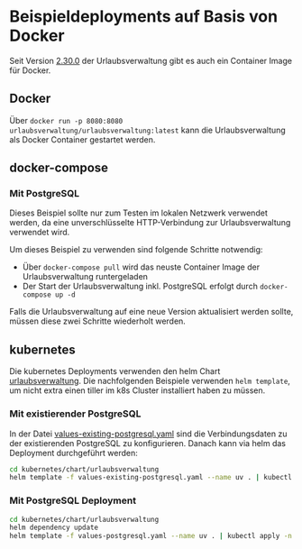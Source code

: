 # Beispieldeployments auf Basis von Docker

Seit Version [2.30.0](https://github.com/urlaubsverwaltung/urlaubsverwaltung/releases/tag/urlaubsverwaltung-2.30.0) der Urlaubsverwaltung
gibt es auch ein Container Image für Docker.

## Docker

Über `docker run -p 8080:8080 urlaubsverwaltung/urlaubsverwaltung:latest` kann die Urlaubsverwaltung als Docker Container gestartet werden.


## docker-compose

### Mit PostgreSQL

Dieses Beispiel sollte nur zum Testen im lokalen Netzwerk verwendet werden, da eine unverschlüsselte HTTP-Verbindung
zur Urlaubsverwaltung verwendet wird.

Um dieses Beispiel zu verwenden sind folgende Schritte notwendig:

* Über `docker-compose pull` wird das neuste Container Image der Urlaubsverwaltung runtergeladen
* Der Start der Urlaubsverwaltung inkl. PostgreSQL erfolgt durch `docker-compose up -d`

Falls die Urlaubsverwaltung auf eine neue Version aktualisiert werden sollte,
müssen diese zwei Schritte wiederholt werden.


## kubernetes

Die kubernetes Deployments verwenden den helm Chart [urlaubsverwaltung](kubernetes/chart/urlaubsverwaltung). Die
nachfolgenden Beispiele verwenden `helm template`, um nicht extra einen tiller im k8s Cluster installiert haben zu müssen.

### Mit existierender PostgreSQL

In der Datei [values-existing-postgresql.yaml](kubernetes/chart/urlaubsverwaltung/values-existing-postgresql.yaml)
sind die Verbindungsdaten zu der existierenden PostgreSQL zu konfigurieren. Danach kann via helm das Deployment
durchgeführt werden:

```bash
cd kubernetes/chart/urlaubsverwaltung
helm template -f values-existing-postgresql.yaml --name uv . | kubectl apply -n urlaubsverwaltung -f -
```

### Mit PostgreSQL Deployment


```bash
cd kubernetes/chart/urlaubsverwaltung
helm dependency update
helm template -f values-postgresql.yaml --name uv . | kubectl apply -n urlaubsverwaltung -f -
```
